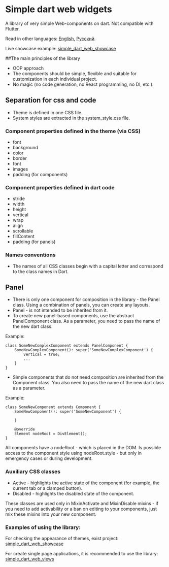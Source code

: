 # Simple dart web widgets

A library of very simple Web-components on dart. Not compatible with Flutter. 

Read in other languages: [English](README.md), [Русский](README.ru.md).

Live showcase example: [simple_dart_web_showcase](https://viktorzahar.github.io/simple_dart_web_showcase)

##The main principles of the library

- OOP approach
- The components should be simple, flexible and suitable for customization in each individual project.
- No magic (no code generation, no React programming, no DI, etc.).

## Separation for css and code
- Theme is defined in one CSS file.
- System styles are extracted in the system_style.css file.

### Component properties defined in the theme (via CSS)
- font
- background
- color
- border
- font
- images
- padding (for components)

### Component properties defined in dart code
- stride
- width
- height
- vertical
- wrap
- align
- scrollable
- fillContent
- padding (for panels)

### Names conventions
- The names of all CSS classes begin with a capital letter and correspond to the class names in Dart.

## Panel
- There is only one component for composition in the library - the Panel class. Using a combination of panels, you can create any layouts.
- Panel - is not intended to be inherited from it. 
- To create new panel-based components, use the abstract PanelComponent class. As a parameter, you need to pass the name of the new dart class.

Example:

    class SomeNewComplexComponent extends PanelComponent {
        SomeNewComplexComponent(): super('SomeNewComplexComponent') {
            vertical = true;
            ...
        }
    }

- Simple components that do not need composition are inherited from the Component class. You also need to pass the name of the new dart class as a parameter.

Example:

    class SomeNewComponent extends Component {
        SomeNewComponent(): super('SomeNewComponent') {

        }

        @override
        Element nodeRoot = DivElement();
    }

All components have a nodeRoot - which is placed in the DOM. Is possible access to the component style using nodeRoot.style - but only in emergency cases or during development.

### Auxiliary CSS classes

- Active - highlights the active state of the component (for example, the current tab or a clamped button).
- Disabled - highlights the disabled state of the component.

These classes are used only in MixinActivate and MixinDisable mixins - if you need to add activability or a ban on editing to your components, just mix these mixins into your new component.

### Examples of using the library:
For checking the appearance of themes, exist project: [simple_dart_web_showcase](https://github.com/ViktorZahar/simple_dart_web_showcase)

For create single page applications, it is recommended to use the library: [simple_dart_web_views](https://github.com/ViktorZahar/simple_dart_web_views)